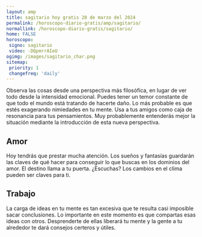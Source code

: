 ```yaml
---
layout: amp
title: sagitario hoy gratis 28 de marzo del 2024 
permalink: /horoscopo-diario-gratis/amp/sagitario/
normallink: /horoscopo-diario-gratis/sagitario/
home: FALSE
horoscopo:
 signo: sagitario
 video: -DQpmrrAIeU
ogimg: /images/sagitario_char.png
sitemap:
 priority: 1
 changefreq: 'daily'
---
```



Observa las cosas desde una perspectiva más filosófica, en lugar de ver todo desde la intensidad emocional. Puedes tener un temor constante de que todo el mundo está tratando de hacerte daño. Lo más probable es que estés exagerando nimiedades en tu mente. Usa a tus amigos como caja de resonancia para tus pensamientos. Muy probablemente entenderás mejor la situación mediante la introducción de esta nueva perspectiva.

## Amor

Hoy tendrás que prestar mucha atención. Los sueños y fantasías guardarán las claves de qué hacer para conseguir lo que buscas en los dominios del amor. El destino llama a tu puerta. ¿Escuchas? Los cambios en el clima pueden ser claves para ti.

## Trabajo

La carga de ideas en tu mente es tan excesiva que te resulta casi imposible sacar conclusiones. Lo importante en este momento es que compartas esas ideas con otros. Desprenderte de ellas liberará tu mente y la gente a tu alrededor te dará consejos certeros y útiles.